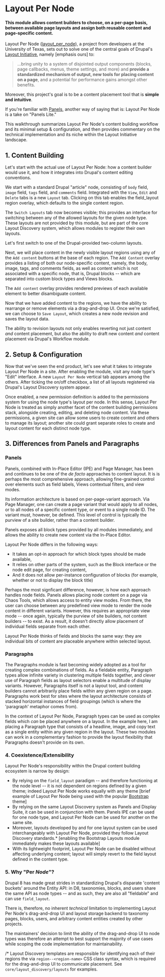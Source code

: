 # Layout Per Node
#### This module allows content builders to choose, on a per-page basis, between available page layouts and assign both reusable content and page-specific content.


Layout Per Node ([layout_per_node](https://www.drupal.org/project/layout_per_node)), a project from developers at the University of Texas, sets out to solve one of the central goals of Drupal's [Layout Initiative](https://groups.drupal.org/scotch), namely [emphasis ours] to:

> ...bring unity to a system of disjointed output components (blocks, page callbacks, menus, theme settings, and more) and **provide a standardized mechanism of output, new tools for placing content on a page**, and a potential for performance gains amongst other benefits.

Moreover, this project's goal is to be a content placement tool that is **simple and intuitive**.

If you're familiar with [Panels](https://www.drupal.org/project/panels), another way of saying that is: Layout Per Node is a take on "Panels Lite."

This walkthrough summarizes Layout Per Node's content building workflow and its minimal setup & configuration, and then provides commentary on the technical implementation and its niche within the Layout Initiative landscape.

## 1. Content Building
Let's start with the actual use of Layout Per Node: how a content builder would use it, and how it integrates into Drupal's content editing conventions.

We start with a standard Drupal "article" node, consisting of `body` field, `image` field, `tags` field, and `comments` field. Integrated with the `View`, `Edit` and `Delete` tabs is a new `Layout` tab. Clicking on this tab enables the field_layout region overlay, which defaults to the single content region.

The `Switch Layouts` tab now becomes visible; this provides an interface for switching between any of the allowed layouts for the given node type. These layouts are not provided by this module, but are part of the core Layout Discovery system, which allows modules to register their own layouts.

Let's first switch to one of the Drupal-provided two-column layouts.

Next, we will place content in the newly visible layout regions using any of the `Add content` buttons at the base of each region. The `Add Content` overlay provides a listing of both our node-specific content, namely, the body, image, tags, and comments fields, as well as content which is not associated with a specific node, that is, Drupal blocks -- which are separated into custom block types and Views blocks.

The `Add content` overlay provides rendered previews of each available element to better disambiguate content.

Now that we have added content to the regions, we have the ability to rearrange or remove elements via a drag-and-drop UI. Once we're satisfied, we can choose to `Save Layout`, which creates a new node revision and saves the layout data.

The ability to revision layouts not only enables reverting not just content *and* content placement, but also the ability to draft new content *and* content placement via Drupal's Workflow module.

## 2. Setup & Configuration
Now that we've seen the end product, let's see what it takes to integrate Layout Per Node in a site. After enabling the module, visit any node type's "Edit" interface. A new `Layout Per Node` vertical tab appears among the others. After ticking the on/off checkbox, a list of all layouts registered via Drupal's Layout Discovery system appear.

Once enabled, a new permission definition is added to the permissions system for using the node type's layout per node. In this sense, Layout Per Node is treated as simply another facet of the content building permissions stack, alongside creating, editing, and deleting node content. Via these permissions, a given site can allow some users to create content and others to manage its layout; another site could grant separate roles to create and layout content for each distinct node type.

## 3. Differences from Panels and Paragraphs

### Panels
Panels, combined with In-Place Editor (IPE) and Page Manager, has been and continues to be one of the *de facto* approaches to content layout. It is is perhaps the most comprehensive approach, allowing fine-grained control over elements such as field labels, Views contextual filters, and view modes.

Its information architecture is based on per-page-variant approach. Via Page
Manager, one can create a page variant that would apply to all nodes, or to
all nodes of a specific content type, or event to a single node ID. The variant
must, however, be defined. This level of control is typically the purview of a
site builder, rather than a content builder.

Panels exposes all block types provided by all modules immediately, and allows
the ability to create new content via the In-Place Editor.

Layout Per Node differs in the following ways:
- It takes an opt-in approach for which block types should be made available,
- It relies on other parts of the system, such as the Block interface or the node
edit page, for creating content,
- And it does not allow per-instance configuration of blocks (for example, whether or not to display the block title)

Perhaps the most signficant difference, however, is how each approach handles
node fields. Panels allows placing node content on a page via Chaos Tools, which
allows access to entity view modes. From there, the user can choose between any
predefined view mode to render the node content in different variants. However,
this requires an appropriate view mode -- once again, typically the purview of
site builders, not content builders -- to exist. As a result, it doesn't
directly allow placement of individual fields separate from each other.

Layout Per Node thinks of fields and blocks the same way: they are individual
bits of content are placeable anywhere within selected layout.

### Paragraphs
The Paragraphs module is fast becoming widely adopted as a tool for creating
complex combinations of fields. As a fieldable entity, Paragraph types allow
infinite variety in clustering multiple fields together, and clever use of
Paragraph fields as layout selectors enable a multitude of display variants.
However, Paragraphs itself is not a layout tool, and content builders cannot
arbitrarily place fields within any given region on a page. Paragraphs work best
for sites where the layout architecture consists of stacked horizontal instances
of field groupings (which is where the 'paragraph' metaphor comes from).

In the context of Layout Per Node, Paragraph types can be used as complex fields
which *can* be placed anywhere on a layout. In the example here, I am placing a
Paragraph type that consists of a headline, image, and copy text as a single
entity within any given region in the layout. These two modules
can work in a complementary fashion to provide the layout flexibility that
Paragraphs doesn't provide on its own.

### 4. Coexistence/Extensibility
Layout Per Node's responsibility within the Drupal content building ecosystem is narrow by design:
- By relying on the `field_layout` paradigm -- and therefore functioning at the node level -- it is not dependent on regions defined by a given theme; indeed Layout Per Node works equally with any theme [brief example of Layout
Per Node being used with the popular [Bootstrap](https://www.drupal.org/project/bootstrap) theme]
- By relying on the same Layout Discovery system as Panels and Display Suite, it can be used in conjunction with them. Panels IPE can be used for one node type, and Layout Per Node can be used for another on the same site.
- Moreover, layouts developed by and for one layout system can be used interchangeably with Layout Per Node, provided they follow Layout Discovery standards.* [enabling the Bootstrap Layouts module immediately makes these layouts available]
- With its lightweight footprint, Layout Per Node can be disabled without affecting underlying content; layout will simply revert to the field layout
defined in the content type.

### 5. Why "Per *Node*"?
Drupal 8 has made great strides in standardizing Drupal's disparate 'content buckets' around the Entity API: in D8, taxonomies, blocks, and users share the same API as node types -- and as such, they are also all "fieldable" and can use `field_layout`.

There is, therefore, no inherent *technical* limitation to implementing Layout Per Node's drag-and-drop UI and layout storage backend to taxonomy pages, blocks, users, and arbitrary content entities created by other projects.

The maintainers' decision to limit the ability of the drag-and-drop UI to node types was therefore an attempt to best support the majority of use cases while scoping the code implementation for maintainability.

/* Layout Discovery templates are responsible for identifying each of their regions the via `region--<region-name>` CSS class syntax, which is required for the drag-and-drop UI to communicate placement. See `core/layout_discovery/layouts` for examples.
